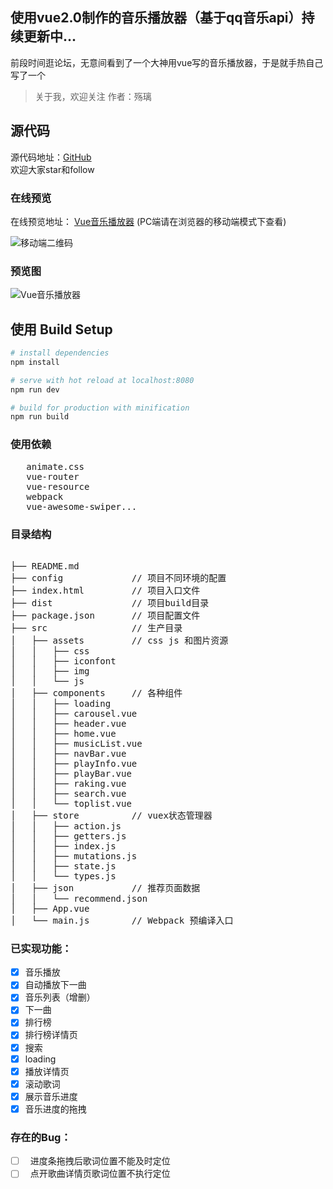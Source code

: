 ## 使用vue2.0制作的音乐播放器（基于qq音乐api）持续更新中...

前段时间逛论坛，无意间看到了一个大神用vue写的音乐播放器，于是就手热自己写了一个

> 关于我，欢迎关注
  作者：殇璃

## 源代码
源代码地址：[GitHub](https://github.com/shaoweb/vueWeb)  
欢迎大家star和follow


### 在线预览
在线预览地址： [Vue音乐播放器](https://lxyisme.github.io) (PC端请在浏览器的移动端模式下查看)

![移动端二维码](https://github.com/lxyisme/vue-musicApp/blob/master/preview/1494160244.png)

### 预览图
![Vue音乐播放器](https://github.com/921227965/vue-musicApp/blob/master/preview/preview.gif?raw=true)

## 使用 Build Setup

``` bash
# install dependencies
npm install

# serve with hot reload at localhost:8080
npm run dev

# build for production with minification
npm run build

```

### 使用依赖
<pre>
   animate.css
   vue-router
   vue-resource
   webpack
   vue-awesome-swiper...
</pre>
### 目录结构
<pre>

├── README.md           
├── config             // 项目不同环境的配置
├── index.html         // 项目入口文件
├── dist               // 项目build目录
├── package.json       // 项目配置文件
├── src                // 生产目录
│   ├── assets         // css js 和图片资源
│   │	├── css
│   │	├── iconfont
│   │	├── img
│   │	└── js
│   ├── components     // 各种组件
│   │	├── loading
│   │	├── carousel.vue
│   │	├── header.vue
│   │	├── home.vue
│   │	├── musicList.vue
│   │	├── navBar.vue
│   │	├── playInfo.vue
│   │	├── playBar.vue
│   │	├── raking.vue
│   │	├── search.vue
│   │	└── toplist.vue
│   ├── store          // vuex状态管理器
│   │	├── action.js
│   │	├── getters.js
│   │	├── index.js
│   │	├── mutations.js
│   │	├── state.js
│   │	└── types.js
│   ├── json           // 推荐页面数据
│   │	└── recommend.json
│   ├── App.vue        
│   └── main.js        // Webpack 预编译入口
</pre>


### 已实现功能：

- [x]   音乐播放
- [x]   自动播放下一曲
- [x]   音乐列表（增删）
- [x]   下一曲
- [x]   排行榜
- [x]   排行榜详情页
- [x]   搜索
- [x]   loading
- [x]   播放详情页
- [x]   滚动歌词
- [x]   展示音乐进度
- [x]   音乐进度的拖拽

### 存在的Bug：
- [ ]   进度条拖拽后歌词位置不能及时定位
- [ ]   点开歌曲详情页歌词位置不执行定位
